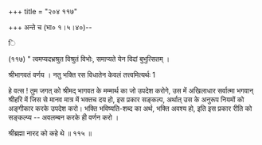 +++
title = "२०४ ११७"

+++
अन्ते च (भा० १।५।४०)-- 

ि 

(११७) " त्वमप्यदभ्रश्रुत विश्रुतं विभोः, समाप्यते येन विदां बुभुत्सितम् । 

श्रीभागवतं वर्णय । नतु भक्ति रस विधातेन केवलं तत्त्वमित्यर्थः 1 

हे वत्स ! तुम जगत् को श्रीमद् भागवत के मम्मार्थ का जो उपदेश करोगे, उस में अखिलाधार सर्वात्मा भगवान् श्रीहरि में जिस से मानव मात्र में भक्तच दय हो, इस प्रकार सङ्कल्प, अर्थात् उस के अनुरूप नियमों को अङ्गीकार करके उपदेश करो। भक्ति भविष्यति-शब्द का अर्थ, भक्ति अवश्य हो, इति इस प्रकार रीति को सङ्कल्प्य -- अवलम्बन करके ही वर्णन करो । 

श्रीब्रह्मा नारद को कहे थे ॥ ११५ ॥ 
